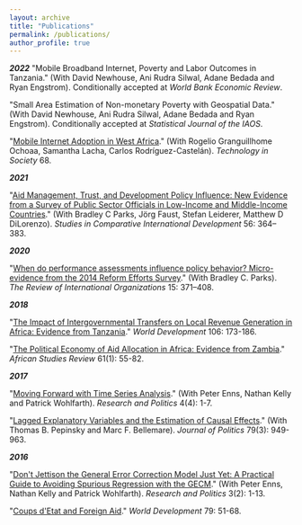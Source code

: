 ```yaml
---
layout: archive
title: "Publications"
permalink: /publications/
author_profile: true
---
```


***2022***
"Mobile Broadband Internet, Poverty and Labor Outcomes in Tanzania." (With David
Newhouse, Ani Rudra Silwal, Adane Bedada and Ryan Engstrom). Conditionally accepted at *World Bank Economic Review*.

"Small Area Estimation of Non-monetary Poverty with Geospatial Data." (With David
Newhouse, Ani Rudra Silwal, Adane Bedada and Ryan Engstrom). Conditionally accepted at *Statistical Journal of the IAOS*.

"[Mobile Internet Adoption in West Africa](https://www.sciencedirect.com/science/article/abs/pii/S0160791X21003201)." (With Rogelio Granguillhome Ochoaa, Samantha Lacha, Carlos Rodríguez-Castelán). *Technology in Society* 68.

***2021***

"[Aid Management, Trust, and Development Policy Influence: New Evidence from a Survey of Public Sector Officials in Low-Income and Middle-Income Countries](https://link.springer.com/article/10.1007/s12116-020-09316-3)." (With Bradley C Parks, Jörg Faust, Stefan Leiderer, Matthew D DiLorenzo). *Studies in Comparative International Development* 56: 364–383.

***2020***

"[When do performance assessments influence policy behavior? Micro-evidence from the 2014 Reform Efforts Survey](https://link.springer.com/article/10.1007/s11558-018-9342-3)." (With Bradley C. Parks). *The Review of International Organizations* 15: 371–408.

***2018***

"[The Impact of Intergovernmental Transfers on Local Revenue Generation in Africa: Evidence from Tanzania](https://www.sciencedirect.com/science/article/pii/S0305750X18300366)." *World Development* 106: 173-186.

"[The Political Economy of Aid Allocation in Africa: Evidence from Zambia](https://www.cambridge.org/core/journals/african-studies-review/article/political-economy-of-aid-allocation-in-africa-evidence-from-zambia/F88329F97776A69FA9B1B9EB4201F7E1)." *African Studies Review* 61(1): 55-82. 

***2017***

"[Moving Forward with Time Series Analysis](http://journals.sagepub.com/doi/abs/10.1177/2053168017732231)." (With Peter Enns, Nathan Kelly and Patrick Wohlfarth). *Research and Politics* 4(4): 1-7. 

"[Lagged Explanatory Variables and the Estimation of Causal Effects](https://www.journals.uchicago.edu/doi/10.1086/690946)." (With Thomas B. Pepinsky and Marc F. Bellemare). *Journal of Politics* 79(3): 949-963. 

***2016***

"[Don't Jettison the General Error Correction Model Just Yet: A Practical Guide to Avoiding Spurious Regression with the GECM](http://journals.sagepub.com/doi/abs/10.1177/2053168016643345)." (With Peter Enns, Nathan Kelly and Patrick Wohlfarth). *Research and Politics* 3(2): 1-13. 

"[Coups d'Etat and Foreign Aid](https://www.sciencedirect.com/science/article/pii/S0305750X15002788)." *World Development* 79: 51-68. 
